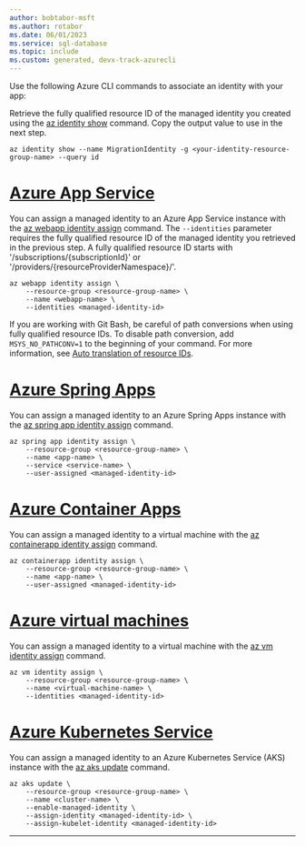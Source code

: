 ```yaml
---
author: bobtabor-msft
ms.author: rotabor
ms.date: 06/01/2023
ms.service: sql-database
ms.topic: include
ms.custom: generated, devx-track-azurecli
---
```


Use the following Azure CLI commands to associate an identity with your app:

Retrieve the fully qualified resource ID of the managed identity you created using the [az identity show](/cli/azure/identity#az-identity-show) command. Copy the output value to use in the next step.

```azurecli
az identity show --name MigrationIdentity -g <your-identity-resource-group-name> --query id
```

# [Azure App Service](#tab/app-service-identity)

You can assign a managed identity to an Azure App Service instance with the [az webapp identity assign](/cli/azure/webapp/identity#az-webapp-identity-assign) command. The `--identities` parameter requires the fully qualified resource ID of the managed identity you retrieved in the previous step. A fully qualified resource ID starts with '/subscriptions/{subscriptionId}' or '/providers/{resourceProviderNamespace}/'.

```azurecli
az webapp identity assign \
    --resource-group <resource-group-name> \
    --name <webapp-name> \
    --identities <managed-identity-id>
```

If you are working with Git Bash, be careful of path conversions when using fully qualified resource IDs. To disable path conversion, add `MSYS_NO_PATHCONV=1` to the beginning of your command. For more information, see [Auto translation of resource IDs](https://github.com/Azure/azure-cli/blob/dev/doc/use_cli_with_git_bash.md#auto-translation-of-resource-ids).

# [Azure Spring Apps](#tab/spring-apps-identity)

You can assign a managed identity to an Azure Spring Apps instance with the [az spring app identity assign](/cli/azure/spring/app/identity) command.

```azurecli
az spring app identity assign \
    --resource-group <resource-group-name> \
    --name <app-name> \
    --service <service-name> \
    --user-assigned <managed-identity-id>
```

# [Azure Container Apps](#tab/container-apps-identity)

You can assign a managed identity to a virtual machine with the [az containerapp identity assign](/cli/azure/containerapp/identity) command.

```azurecli
az containerapp identity assign \
    --resource-group <resource-group-name> \
    --name <app-name> \
    --user-assigned <managed-identity-id>
```

# [Azure virtual machines](#tab/virtual-machines-identity)

You can assign a managed identity to a virtual machine with the [az vm identity assign](/cli/azure/vm/identity) command.

```azurecli
az vm identity assign \
    --resource-group <resource-group-name> \
    --name <virtual-machine-name> \
    --identities <managed-identity-id>
```

# [Azure Kubernetes Service](#tab/aks-identity)

You can assign a managed identity to an Azure Kubernetes Service (AKS) instance with the [az aks update](/cli/azure/aks) command.

```azurecli
az aks update \
    --resource-group <resource-group-name> \
    --name <cluster-name> \
    --enable-managed-identity \
    --assign-identity <managed-identity-id> \
    --assign-kubelet-identity <managed-identity-id>
```

---

